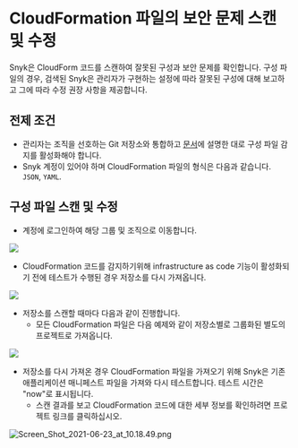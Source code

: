 # CloudFormation 파일의 보안 문제 스캔 및 수정

Snyk은 CloudForm 코드를 스캔하여 잘못된 구성과 보안 문제를 확인합니다. 구성 파일의 경우, 검색된 Snyk은 관리자가 구현하는 설정에 따라 잘못된 구성에 대해 보고하고 그에 따라 수정 권장 사항을 제공합니다.

## 전제 조건

* 관리자는 조직을 선호하는 Git 저장소와 통합하고 [문서](configure-your-integration-to-find-security-issues-in-your-cloudformation-files.md)에 설명한 대로 구성 파일 감지를 활성화해야 합니다.
* Snyk 계정이 있어야 하며 CloudFormation 파일의 형식은 다음과 같습니다. `JSON`, `YAML`.

## 구성 파일 스캔 및 수정

* 계정에 로그인하여 해당 그룹 및 조직으로 이동합니다.

![](<../../../.gitbook/assets/screenshot-2020-07-09-at-12.43.02-2- (3) (4) (4) (4) (23).png>)

* CloudFormation 코드를 감지하기위해 infrastructure as code 기능이 활성화되기 전에 테스트가 수행된 경우 저장소를 다시 가져옵니다.

![](<../../../.gitbook/assets/screenshot\_2020-07-09\_at\_12.44.03 (1) (1) (3) (3) (2) (14).png>)

* 저장소를 스캔할 때마다 다음과 같이 진행합니다.
  * 모든 CloudFormation 파일은 다음 예제와 같이 저장소별로 그룹화된 별도의 프로젝트로 가져옵니다.

![](../../../.gitbook/assets/screen\_shot\_2021-06-23\_at\_10.16.38.png)

* 저장소를 다시 가져온 경우 CloudFormation 파일을 가져오기 위해 Snyk은 기존 애플리케이션 매니페스트 파일을 가져와 다시 테스트합니다. 테스트 시간은 "now"로 표시됩니다.
  * 스캔 결과를 보고 CloudFormation 코드에 대한 세부 정보를 확인하려면 프로젝트 링크를 클릭하십시오.

![Screen\_Shot\_2021-06-23\_at\_10.18.49.png](../../../.gitbook/assets/screen\_shot\_2021-06-23\_at\_10.18.49.png)
